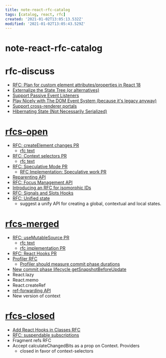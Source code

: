 ```yaml
---
title: note-react-rfc-catalog
tags: [catalog, react, rfc]
created: '2021-01-02T13:05:13.532Z'
modified: '2021-01-02T13:05:43.529Z'
---
```


# note-react-rfc-catalog

# rfc-discuss

- [RFC: Plan for custom element attributes/properties in React 18](https://github.com/facebook/react/issues/11347)
- [Externalize the State Tree (or alternatives)](https://github.com/facebook/react/issues/4595)
- [Support Passive Event Listeners](https://github.com/facebook/react/issues/6436)
- [Play Nicely with The DOM Event System (because it's legacy anyway)](https://github.com/facebook/react/issues/4751)
- [Support cross-renderer portals](https://github.com/facebook/react/issues/13332)
- [Hibernating State (Not Necessarily Serialized)](https://github.com/facebook/react/issues/4594)

# [rfcs-open](https://github.com/reactjs/rfcs/pulls?q=is%3Apr+is%3Aopen+sort%3Aupdated-desc)

- [RFC: createElement changes PR](https://github.com/reactjs/rfcs/pull/107)
  - [rfc text](https://github.com/reactjs/rfcs/blob/createlement-rfc/text/0000-create-element-changes.md)
- [RFC: Context selectors PR](https://github.com/reactjs/rfcs/pull/119)
  - [rfc text](https://github.com/gnoff/rfcs/blob/context-selectors/text/0000-context-selectors.md)
- [RFC: Speculative Mode PR](https://github.com/reactjs/rfcs/pull/150)
  - [RFC Implementation: Speculative work PR](https://github.com/facebook/react/pull/18262)
- [Reparenting API](https://github.com/reactjs/rfcs/pull/34)
- [RFC: Focus Management API](https://github.com/reactjs/rfcs/pull/109)
- [Introducing an RFC for isomorphic IDs](https://github.com/reactjs/rfcs/pull/32)  
- [RFC: Signals and Slots Hooks](https://github.com/reactjs/rfcs/pull/135)
- [RFC: Unified state](https://github.com/reactjs/rfcs/pull/179)
  - suggest a unify API for creating a global, contextual and local states.

# [rfcs-merged](https://github.com/reactjs/rfcs/pulls?q=is%3Apr+sort%3Aupdated-desc+is%3Amerged)

- [RFC: useMutableSource PR](https://github.com/reactjs/rfcs/pull/147)
  - [rfc text](https://github.com/bvaughn/rfcs/blob/useMutableSource/text/0000-use-mutable-source.md)
  - [rfc implementation PR](https://github.com/facebook/react/pull/18000)
- [RFC: React Hooks PR](https://github.com/reactjs/rfcs/pull/68)
- [Profiler RFC](https://github.com/reactjs/rfcs/pull/51)
  - [Profiler should measure commit phase durations](https://github.com/reactjs/rfcs/pull/139)
- [New commit phase lifecycle getSnapshotBeforeUpdate](https://github.com/reactjs/rfcs/pull/33)
- React.lazy
- React.memo
- React.createRef
- [ref-forwarding API](https://github.com/reactjs/rfcs/pull/30)
- New version of context

# [rfcs-closed](https://github.com/reactjs/rfcs/pulls?q=is%3Apr+sort%3Aupdated-desc+is%3Aclosed)

- [Add React Hooks in Classes RFC](https://github.com/reactjs/rfcs/pull/124)
- [RFC: suspendable subscriptions](https://github.com/reactjs/rfcs/pull/127)
- Fragment refs RFC
- Accept calculateChangedBits as a prop on Context. Providers 
  - closed in favor of context-selectors
